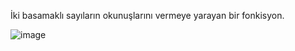 İki basamaklı sayıların okunuşlarını vermeye yarayan bir fonkisyon.

![image](https://user-images.githubusercontent.com/71087556/185744376-a87ed9c3-f7b4-4ea7-9fd3-cccbecaf9dba.png)

